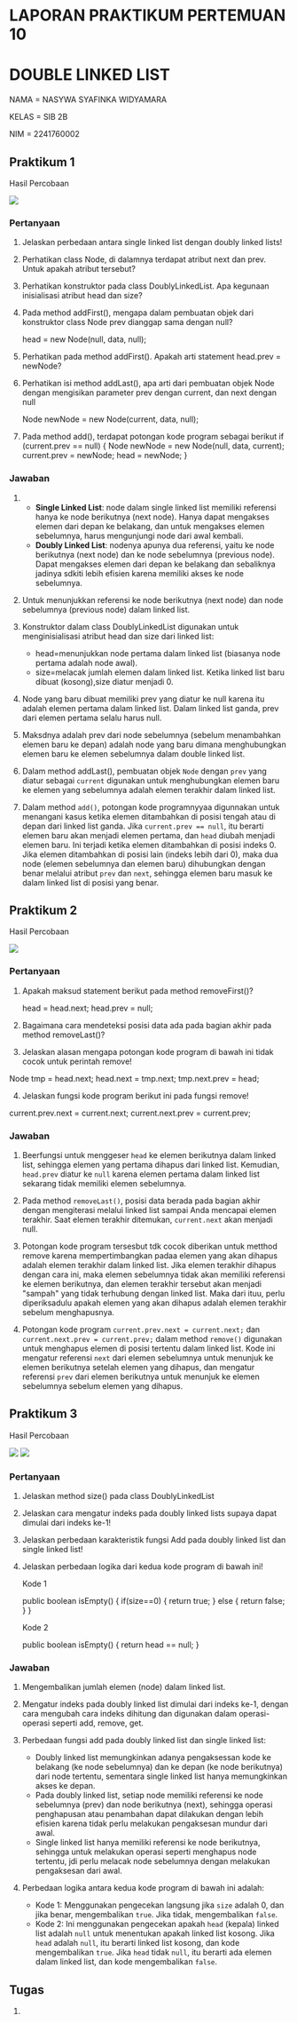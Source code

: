 # LAPORAN PRAKTIKUM PERTEMUAN 10
# DOUBLE LINKED LIST
NAMA = NASYWA SYAFINKA WIDYAMARA

KELAS = SIB 2B

NIM = 2241760002

## Praktikum 1
Hasil Percobaan

<img src=prak1.png>

### Pertanyaan
1.  Jelaskan perbedaan antara single linked list dengan doubly linked lists!
2. Perhatikan class Node, di dalamnya terdapat atribut next dan prev. Untuk apakah atribut
tersebut?
3. Perhatikan konstruktor pada class DoublyLinkedList. Apa kegunaan inisialisasi atribut head dan size?
4. Pada method addFirst(), mengapa dalam pembuatan objek dari konstruktor class Node prev dianggap sama dengan null?
   
   head = new Node(null, data, null);

5. Perhatikan pada method addFirst(). Apakah arti statement head.prev = newNode?
6. Perhatikan isi method addLast(), apa arti dari pembuatan objek Node dengan mengisikan parameter prev dengan current, dan next dengan null
   
   Node newNode = new Node(current, data, null);

7. Pada method add(), terdapat potongan kode program sebagai berikut
   if (current.prev == null) {
    Node newNode = new Node(null, data, current);
    current.prev = newNode;
    head = newNode;
}

### Jawaban
1. - **Single Linked List**: node dalam single linked list memiliki referensi hanya ke node berikutnya (next node). Hanya dapat mengakses elemen dari depan ke belakang, dan untuk mengakses elemen sebelumnya, harus mengunjungi node dari awal kembali.
   - **Doubly Linked List**: nodenya apunya dua referensi, yaitu ke node berikutnya (next node) dan ke node sebelumnya (previous node). Dapat mengakses elemen dari depan ke belakang dan sebaliknya jadinya sdkiti lebih efisien karena memiliki akses ke node sebelumnya.

2. Untuk menunjukkan referensi ke node berikutnya (next node) dan node sebelumnya (previous node) dalam linked list. 
   
3. Konstruktor dalam class DoublyLinkedList digunakan untuk menginisialisasi atribut head dan size dari linked list:
   - head=menunjukkan node pertama dalam linked list (biasanya node pertama adalah node awal).
   - size=melacak jumlah elemen dalam linked list. Ketika linked list baru dibuat (kosong),size diatur menjadi 0.

4. Node yang baru dibuat memiliki prev yang diatur ke null karena itu adalah elemen pertama dalam linked list. Dalam linked list ganda, prev dari elemen pertama selalu harus null.

5. Maksdnya adalah prev dari node sebelumnya (sebelum menambahkan elemen baru ke depan) adalah node yang baru dimana menghubungkan elemen baru ke elemen sebelumnya dalam double linked list.

6. Dalam method addLast(), pembuatan objek `Node` dengan `prev` yang diatur sebagai `current` digunakan untuk menghubungkan elemen baru ke elemen yang sebelumnya adalah elemen terakhir dalam linked list. 

7. Dalam method `add()`, potongan kode programnyyaa digunnakan untuk menangani kasus ketika elemen ditambahkan di posisi tengah atau di depan dari linked list ganda. Jika `current.prev == null`, itu berarti elemen baru akan menjadi elemen pertama, dan `head` diubah menjadi elemen baru. Ini terjadi ketika elemen ditambahkan di posisi indeks 0. Jika elemen ditambahkan di posisi lain (indeks lebih dari 0), maka dua node (elemen sebelumnya dan elemen baru) dihubungkan dengan benar melalui atribut `prev` dan `next`, sehingga elemen baru masuk ke dalam linked list di posisi yang benar. 


## Praktikum 2
Hasil Percobaan

<img src=prak2.png>

### Pertanyaan
1. Apakah maksud statement berikut pada method removeFirst()?
   
   head = head.next;
   head.prev = null;
2. Bagaimana cara mendeteksi posisi data ada pada bagian akhir pada method removeLast()?
   
3. Jelaskan alasan mengapa potongan kode program di bawah ini tidak cocok untuk perintah remove!

Node tmp = head.next;
head.next = tmp.next;
tmp.next.prev = head;

4. Jelaskan fungsi kode program berikut ini pada fungsi remove!

current.prev.next = current.next;
current.next.prev = current.prev;

### Jawaban
1. Beerfungsi untuk menggeser `head` ke elemen berikutnya dalam linked list, sehingga elemen yang pertama dihapus dari linked list. Kemudian, `head.prev` diatur ke `null` karena elemen pertama dalam linked list sekarang tidak memiliki elemen sebelumnya.

2. Pada method `removeLast()`, posisi data berada pada bagian akhir dengan mengiterasi melalui linked list sampai Anda mencapai elemen terakhir. Saat elemen terakhir ditemukan, `current.next` akan menjadi null.

3. Potongan kode program tersesbut tdk cocok diberikan untuk metthod remove karena mempertimbangkan padaa elemen yang akan dihapus adalah elemen terakhir dalam linked list. Jika elemen terakhir dihapus dengan cara ini, maka elemen sebelumnya tidak akan memiliki referensi ke elemen berikutnya, dan elemen terakhir tersebut akan menjadi "sampah" yang tidak terhubung dengan linked list. Maka dari ituu, perlu diperiksadulu apakah elemen yang akan dihapus adalah elemen terakhir sebelum menghapusnya.

4. Potongan kode program `current.prev.next = current.next;` dan `current.next.prev = current.prev;` dalam method `remove()` digunakan untuk menghapus elemen di posisi tertentu dalam linked list. Kode ini mengatur referensi `next` dari elemen sebelumnya untuk menunjuk ke elemen berikutnya setelah elemen yang dihapus, dan mengatur referensi `prev` dari elemen berikutnya untuk menunjuk ke elemen sebelumnya sebelum elemen yang dihapus. 
   

## Praktikum 3
Hasil Percobaan

<img src=prak3.1.png>

<img src=prak3.2.png>

### Pertanyaan
1. Jelaskan method size() pada class DoublyLinkedList
   
2. Jelaskan cara mengatur indeks pada doubly linked lists supaya dapat dimulai dari indeks ke-1!
   
3. Jelaskan perbedaan karakteristik fungsi Add pada doubly linked list dan single linked list!
   
4. Jelaskan perbedaan logika dari kedua kode program di bawah ini!
   
    Kode 1

    public boolean isEmpty() {
        if(size==0) {
            return true;
        } else {
          return false;
      }
    }

    Kode 2

    public boolean isEmpty() {
        return head == null;
    }

### Jawaban
1. Mengembalikan jumlah elemen (node) dalam linked list.
   
2. Mengatur indeks pada doubly linked list dimulai dari indeks ke-1, dengan cara mengubah cara indeks dihitung dan digunakan dalam operasi-operasi seperti add, remove, get.

3. Perbedaan fungsi add pada doubly linked list dan single linked list:
   - Doubly linked list memungkinkan adanya pengaksessan kode ke belakang (ke node sebelumnya) dan ke depan (ke node berikutnya) dari node tertentu, sementara single linked list hanya memungkinkan akses ke depan.
   - Pada doubly linked list, setiap node memiliki referensi ke node sebelumnya (prev) dan node berikutnya (next), sehingga operasi penghapusan atau penambahan dapat dilakukan dengan lebih efisien karena tidak perlu melakukan pengaksesan mundur dari awal.
   - Single linked list hanya memiliki referensi ke node berikutnya, sehingga untuk melakukan operasi seperti menghapus node tertentu, jdi perlu melacak node sebelumnya dengan melakukan pengaksesan dari awal.

4. Perbedaan logika antara kedua kode program di bawah ini adalah:
   - Kode 1: Menggunakan pengecekan langsung jika `size` adalah 0, dan jika benar, mengembalikan `true`. Jika tidak, mengembalikan `false`. 
   - Kode 2: Ini menggunakan pengecekan apakah `head` (kepala) linked list adalah `null` untuk menentukan apakah linked list kosong. Jika `head` adalah `null`, itu berarti linked list kosong, dan kode mengembalikan `true`. Jika `head` tidak `null`, itu berarti ada elemen dalam linked list, dan kode mengembalikan `false`.


## Tugas
1. 